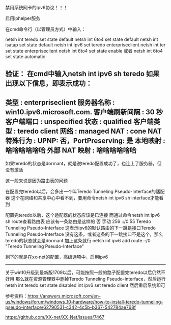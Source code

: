 禁用系统网卡的ipv6协议！！！



启用iphelper服务

在cmd命令行（以管理员方式）中输入：

netsh int teredo set state default
netsh int 6to4 set state default
netsh int isatap set state default
netsh int ipv6 set teredo enterpriseclient
netsh int ter set state enterpriseclient
netsh int 6to4 set state enable 或者 netsh int 6to4 set state automatic

## 验证： 在cmd中输入netsh int ipv6 sh teredo 如果出现以下信息，即表示成功：

## 类型 : enterpriseclient 服务器名称 : win10.ipv6.microsoft.com. 客户端刷新间隔 : 30 秒 客户端端口 : unspecified 状态 : qualified 客户端类型 : teredo client 网络 : managed NAT : cone NAT 特殊行为 : UPNP: 否，PortPreserving: 是 本地映射 : 啥啥啥啥啥哈 外部 NAT 映射 : 啥啥啥啥啥哈

如果teredo的状态是dormant，就是说teredo配置成功了，也连上了服务器，但没有激活

这一般来说是因为路由表的问题

在配置完teredo以后，会多出一个叫Teredo Tunneling Pseudo-Interface的适配器
这个在网络和共享中心中看不到，要用命令netsh int ipv6 sh interface才能看到

配置完teredo以后，这个适配器的状态应该是已连接
而通过命令netsh int ipv6 sh route查看路由表
应该有一条路由是这样的
否 手动 256 ::/0 55 Teredo Tunneling Pseudo-Interface
这表示ipv6的默认路由的下一跳是接口Teredo Tunneling Pseudo-Interface
没有这条，或者这条的下一跳接口不是这个，那么teredo的状态就会是dormant
加上这条就行
netsh int ipv6 add route ::/0 "Teredo Tunneling Pseudo-Interface"

剩下的就是在xx-net的配置，高级选项中，启用ipv6

------

关于win10升级到最新版1709以后，可能按照一般的路子配置完teredo以后仍然不好用
那么就在资源管理器中删掉Teredo Tunneling Pseudo-Interface，然后运行
netsh
int teredo
set state disabled
int ipv6 set teredo client
然后重启系统即可

参考资料：<https://answers.microsoft.com/en-us/windows/forum/windows_10-hardware/how-to-install-teredo-tunneling-pseudo-interface/62790531-c342-4c5b-b367-542784ae768f>



<https://github.com/XX-net/XX-Net/issues/7467>